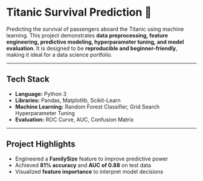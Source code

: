 # Titanic Survival Prediction 🚢

Predicting the survival of passengers aboard the Titanic using machine learning. This project demonstrates **data preprocessing, feature engineering, predictive modeling, hyperparameter tuning, and model evaluation**. It is designed to be **reproducible and beginner-friendly**, making it ideal for a data science portfolio.

---

## Tech Stack
- **Language:** Python 3  
- **Libraries:** Pandas, Matplotlib, Scikit-Learn  
- **Machine Learning:** Random Forest Classifier, Grid Search Hyperparameter Tuning  
- **Evaluation:** ROC Curve, AUC, Confusion Matrix  

---

## Project Highlights
- Engineered a **FamilySize** feature to improve predictive power  
- Achieved **81% accuracy** and **AUC of 0.88** on test data  
- Visualized **feature importance** to interpret model decisions  
